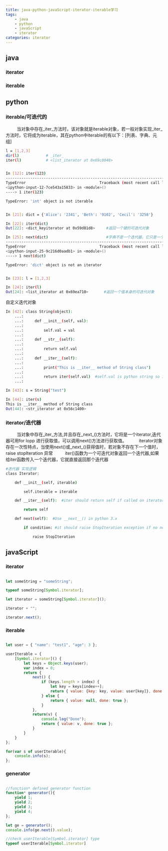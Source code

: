 ```yaml
---
title: java-python-javaScript-iterator-iterable学习
tags: 
    - java
    - python
    - javaScript
    - iterator
categories: iterator
---
```



## java

### iterator

### iterable
 
 
## python

### iterable/可迭代的
&nbsp;&nbsp;&nbsp;&nbsp;&nbsp;&nbsp;&nbsp;&nbsp;&nbsp;当对象中存在_iter_方法时，该对象就是iterable对象，若一般对象实现_iter_方法时，它将成为iterable，其在python中iterable的有以下：[列表、字典、元组]

``` bash
l = [1,2,3]
dir(l)            # _iter_
iter(l)           # <list_iterator at 0x69c8048>


In [12]: iter(123)
---------------------------------------------------------------------------
TypeError                                 Traceback (most recent call last)
<ipython-input-12-7ce543a15833> in <module>()
----> 1 iter(123)

TypeError: 'int' object is not iterable


In [21]: dict = {'Alice': '2341', 'Beth': '9102', 'Cecil': '3258'}

In [22]: iter(dict)
Out[22]: <dict_keyiterator at 0x59d81d8>     #返回一个键的可迭代对象

In [25]: next(dict)                          #字典不是一个迭代器，它只是一个迭代对象
---------------------------------------------------------------------------
TypeError                                 Traceback (most recent call last)
<ipython-input-25-9c216d0aadb1> in <module>()
----> 1 next(dict)

TypeError: 'dict' object is not an iterator


In [23]: l = [1,2,3]

In [24]: iter(l)
Out[24]: <list_iterator at 0x69ea710>       #返回一个值本身的可迭代对象

```

自定义迭代对象

``` bash
In [42]: class String(object):
    ...:
    ...:     def __init__(self, val):
    ...:
    ...:         self.val = val
    ...:
    ...:     def __str__(self):
    ...:
    ...:         return self.val
    ...:
    ...:     def __iter__(self):
    ...:
    ...:         print("This is __iter__ method of String class")
    ...:
    ...:         return iter(self.val)  #self.val is python string so iter() will return it's iterat
    ...:

In [43]: s = String("test")

In [44]: iter(s)
This is __iter__ method of String class
Out[44]: <str_iterator at 0x56c1400>
```

### iterator/迭代器
&nbsp;&nbsp;&nbsp;&nbsp;&nbsp;&nbsp;&nbsp;&nbsp;&nbsp;当对象中存在_iter_方法,并且存在_next_()方法时，它将是一个iterator,迭代器可用for lopp 进行获取值，可以调用next()方法进行获取值。
&nbsp;&nbsp;&nbsp;&nbsp;&nbsp;&nbsp;&nbsp;&nbsp;&nbsp;iterator对象存在一次性特点，当使用next()或_next_()获得值时，若对象不存在下一个值时，raise stopIteration 异常
&nbsp;&nbsp;&nbsp;&nbsp;&nbsp;&nbsp;&nbsp;&nbsp;&nbsp;iter()函数为一个可迭代对象返回一个迭代器,如果给iter函数传入一个迭代器，它就直接返回那个迭代器
``` bash
#迭代器 实现逻辑
class Iterator:

    def __init__(self, iterable)

        self.iterable = iterable

    def __iter__(self):  #iter should return self if called on iterator

        return self

    def next(self):  #Use __next__() in python 3.x

        if condition: #it should raise StopIteration exception if no next element is left to return

            raise StopIteration
```

## javaScript

### iterator

```javascript 1.8

let someString = "someString";

typeof someString[Symbol.iterator];

let iterator = someString[Symbol.iterator]();

iterator + "";

iterator.next();

```

### iterable  

```javascript 1.8

let user = { "name": "test1", "age": 3 };

userIterable = {
    [Symbol.iterator]() {
        let keys = Object.keys(user);
        var index = 0;
        return {
            next() {
                if (keys.length > index) {
                    let key = keys[index++];
                    return { value: {key: key, value: user[key]}, done: false };
                } else {
                    return { value: null, done: true };
                }
            },
            return(v) {
                console.log("Done");
                return { value: v, done: true };
            }
        }
    }
};

for(var s of userIterable){
    console.info(s);
};

```

### generator

```javascript 1.8

//function* defined generator function
function* generator(){
    yield 1;
    yield 2;
    yield 3;
    yield 4;
};

let ge = generator();
console.info(ge.next().value);

//check userIterable[Symbol.iterator] type
typeof userIterable[Symbol.iterator]

```